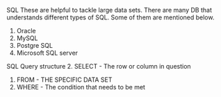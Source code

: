 SQL 
These are helpful to tackle large data sets.
There are many DB that understands different types of SQL. Some of them are mentioned below.
1. Oracle
2. MySQL
3. Postgre SQL
4. Microsoft SQL server 

SQL Query structure 
2. SELECT - The row or column in question 
1. FROM - THE SPECIFIC DATA SET 
3. WHERE - The condition that needs to be met 
